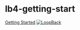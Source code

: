 # lb4-getting-start

[Getting Started](https://medium.com/@krishsoftware1991/lets-start-with-loopback-4-b225848bca31)
[![LoopBack](<https://github.com/strongloop/loopback-next/raw/master/docs/site/imgs/branding/Powered-by-LoopBack-Badge-(blue)-@2x.png>)](http://loopback.io/)

